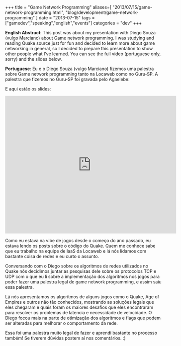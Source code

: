 +++
title = "Game Network Programming"
aliases=[
  "2013/07/15/game-network-programming.html",
  "blog/development/game-network-programming"
]
date = "2013-07-15"
tags = ["gamedev","speaking","english","events"]
categories = "dev"
+++

**English Abstract**: This post was about my presentation with Diego Souza
(vulgo Marciano) about Game network programming. I was studying and reading
Quake source just for fun and decided to learn more about game networking in
general, so I decided to prepare this presentation to show other people what
I’ve learned. You can see the full video (portuguese only, sorry) and the slides
below.

**Portuguese**: Eu e o Diego Souza (vulgo Marciano) fizemos uma palestra sobre
  Game network programming tanto na Locaweb como no Guru-SP. A palestra que
  fizemos no Guru-SP foi gravada pelo Agaelebe:

<embed type="application/x-shockwave-flash" src="http://a.blip.tv/api.swf#hOdBg5PuBQI" style="display:none"></embed>

E aqui estão os slides:

<iframe src="http://blip.tv/play/hOdBg5PuBQI.html?p=1" width="550" height="443" frameborder="0" allowfullscreen></iframe>

Como eu estava na vibe de jogos desde o começo do ano passado, eu estava lendo
os posts sobre o código do Quake. Quem me conhece sabe que eu trabalho na equipe
de IaaS da Locaweb e lá nós lidamos com bastante coisa de redes e eu curto o
assunto.

Conversando com o Diego sobre os algoritmos de redes utilizados no Quake nós
decidimos juntar as pesquisas dele sobre os protocolos TCP e UDP com o que eu li
sobre a implementação dos algoritmos nos jogos para poder fazer uma palestra
legal de game network programming, e assim saiu essa palestra.

Lá nós apresentamos os algoritmos de alguns jogos como o Quake, Age of Empires e
outros não tão conhecidos, mostrando as soluções legais que eles chegaram e
quais foram os maiores desafios que eles encontraram para resolver os problemas
de latencia e necessidade de velocidade. O Diego focou mais na parte de
otimização dos algoritmos e flags que podem ser alteradas para melhorar o
comportamento da rede.

Essa foi uma palestra muito legal de fazer e aprendi bastante no processo
também! Se tiverem dúvidas postem aí nos comentários. :)

